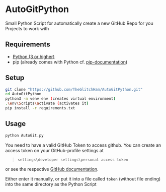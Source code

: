 # AutoGitPython

Small Python Script for automatically create a new GitHub Repo for you Projects to work with

## Requirements

- [Python (3 or higher)](https://www.python.org/downloads/)
- pip (already comes with Python cf. [pip-documentation](https://pip.pypa.io/en/stable/installing/))

## Setup

```bash
git clone "https://github.com/TheGlitchHam/AutoGitPython.git"
cd AutoGitPython
python3 -m venv env (creates virtual environment)
.\env\Scripts\activate (activates it)
pip install -r requirements.txt
```

## Usage

```bash
python AutoGit.py
```

You need to have a valid GitHub Token to access github. You can create an access token on your GitHub-profile settings at

> `settings\developer settings\personal access token`

or see the respective [GitHub documentation](https://docs.github.com/en/free-pro-team@latest/github/authenticating-to-github/creating-a-personal-access-token).

Either enter it manually, or put it into a file called `token` (without file ending) into the same directory as the Python Script
